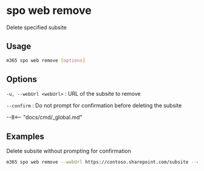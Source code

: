# spo web remove

Delete specified subsite

## Usage

```sh
m365 spo web remove [options]
```

## Options

`-u, --webUrl <webUrl>`
: URL of the subsite to remove

`--confirm`
: Do not prompt for confirmation before deleting the subsite

--8<-- "docs/cmd/_global.md"

## Examples

Delete subsite without prompting for confirmation

```sh
m365 spo web remove --webUrl https://contoso.sharepoint.com/subsite --confirm
```

